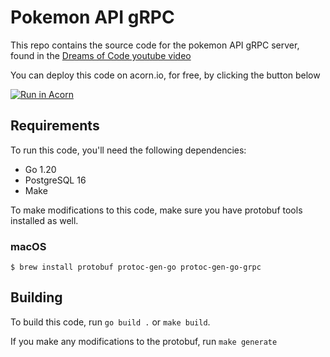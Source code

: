 # Pokemon API gRPC

This repo contains the source code for the pokemon API gRPC server, found
in the [Dreams of Code youtube video](https://youtube.com/@dreamsofcode)

You can deploy this code on acorn.io, for free, by clicking the button below

[![Run in Acorn](https://acorn.io/v1-ui/run/badge?image=docker.io+dreamsofcode+pokemon-api:acorn&ref=dreamsofcode&count=false&style=for-the-badge&color=yellowgreen)](https://acorn.io/run/docker.io/dreamsofcode/pokemon-api:acorn?ref=dreamsofcode)

## Requirements

To run this code, you'll need the following dependencies:

- Go 1.20
- PostgreSQL 16
- Make

To make modifications to this code, make sure you have protobuf tools installed
as well.

### macOS

```
$ brew install protobuf protoc-gen-go protoc-gen-go-grpc
```

## Building

To build this code, run `go build .` or `make build`.

If you make any modifications to the protobuf, run `make generate`
